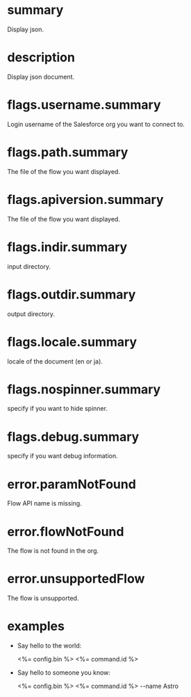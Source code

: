 # summary
Display json.

# description
Display json document.

# flags.username.summary
Login username of the Salesforce org you want to connect to.

# flags.path.summary
The file of the flow you want displayed.

# flags.apiversion.summary
The file of the flow you want displayed.

# flags.indir.summary
input directory.

# flags.outdir.summary
output directory.

# flags.locale.summary
locale of the document (en or ja).

# flags.nospinner.summary
specify if you want to hide spinner.

# flags.debug.summary
specify if you want debug information.

# error.paramNotFound
Flow API name is missing.

# error.flowNotFound
The flow is not found in the org.

# error.unsupportedFlow
The flow is unsupported.

# examples
- Say hello to the world:

  <%= config.bin %> <%= command.id %>

- Say hello to someone you know:

  <%= config.bin %> <%= command.id %> --name Astro
